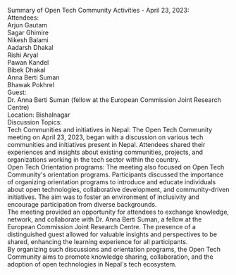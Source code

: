 Summary of Open Tech Community Activities - April 23, 2023:  
Attendees:  
Arjun Gautam  
Sagar Ghimire  
Nikesh Balami  
Aadarsh Dhakal  
Rishi Aryal  
Pawan Kandel  
Bibek Dhakal  
Anna Berti Suman  
Bhawak Pokhrel  
Guest:  
Dr. Anna Berti Suman (fellow at the European Commission Joint Research Centre)  
Location: Bishalnagar  
Discussion Topics:  
Tech Communities and initiatives in Nepal: The Open Tech Community meeting on
April 23, 2023, began with a discussion on various tech communities and
initiatives present in Nepal. Attendees shared their experiences and insights
about existing communities, projects, and organizations working in the tech
sector within the country.  
Open Tech Orientation programs: The meeting also focused on Open Tech
Community's orientation programs. Participants discussed the importance of
organizing orientation programs to introduce and educate individuals about
open technologies, collaborative development, and community-driven
initiatives. The aim was to foster an environment of inclusivity and encourage
participation from diverse backgrounds.  
The meeting provided an opportunity for attendees to exchange knowledge,
network, and collaborate with Dr. Anna Berti Suman, a fellow at the European
Commission Joint Research Centre. The presence of a distinguished guest
allowed for valuable insights and perspectives to be shared, enhancing the
learning experience for all participants.  
By organizing such discussions and orientation programs, the Open Tech
Community aims to promote knowledge sharing, collaboration, and the adoption
of open technologies in Nepal's tech ecosystem.


